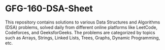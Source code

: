 # GFG-160-DSA-Sheet
This repository contains solutions to various Data Structures and Algorithms (DSA) problems, solved daily from different online platforms like LeetCode, Codeforces, and GeeksforGeeks. The problems are categorized by topics such as Arrays, Strings, Linked Lists, Trees, Graphs, Dynamic Programming, etc.

